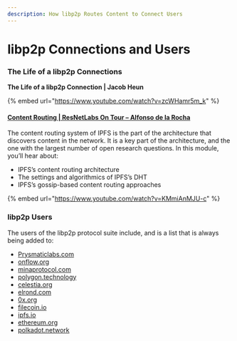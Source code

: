 ```yaml
---
description: How libp2p Routes Content to Connect Users
---
```


# libp2p Connections and Users

### The Life of a libp2p Connections

**The Life of a libp2p Connection | Jacob Heun**

{% embed url="https://www.youtube.com/watch?v=zcWHamr5m_k" %}

#### [Content Routing | ResNetLabs On Tour – Alfonso de la Rocha](https://research.protocol.ai/tutorials/resnetlab-on-tour/content-routing/)

The content routing system of IPFS is the part of the architecture that discovers content in the network. It is a key part of the architecture, and the one with the largest number of open research questions. In this module, you’ll hear about:

* IPFS’s content routing architecture
* The settings and algorithmics of IPFS’s DHT
* IPFS’s gossip-based content routing approaches

{% embed url="https://www.youtube.com/watch?v=KMmiAnMJU-c" %}

### libp2p Users

The users of the libp2p protocol suite include, and is a list that is always being added to:

* [Prysmaticlabs.com](http://prysmaticlabs.com)
* [onflow.org](http://onflow.org)
* [minaprotocol.com](http://minaprotocol.com)
* [polygon.technology](http://polygon.technology)
* [celestia.org](http://celestia.org)
* [elrond.com](http://elrond.com)
* [0x.org](http://0x.org)
* [filecoin.io](http://filecoin.io)
* [ipfs.io](http://ipfs.io)
* [ethereum.org](https://ethereum.org/en/eth2/)
* [polkadot.network](https://polkadot.network)
